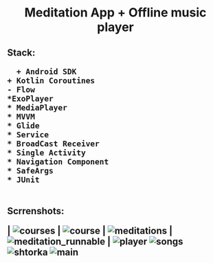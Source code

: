 <h1 align="center">Meditation App + Offline music player

<h2>Stack:
  
```
  + Android SDK
+ Kotlin Coroutines
- Flow
*ExoPlayer
* MediaPlayer
* MVVM
* Glide
* Service
* BroadCast Receiver 
* Single Activity
* Navigation Component
* SafeArgs
* JUnit
  
```

<h2>Scrrenshots:
  
  | ![courses](https://user-images.githubusercontent.com/79253805/220618360-1f233dbf-b156-45f5-be0e-2e978b182246.png) |
  ![course](https://user-images.githubusercontent.com/79253805/220618395-a521e2d0-2a18-41fd-b17e-440985dd0936.png) |
  ![meditations](https://user-images.githubusercontent.com/79253805/220618487-0197e90a-cfe4-46ea-b356-f90801ed78ee.png) |
  ![meditation_runnable](https://user-images.githubusercontent.com/79253805/220618446-61a6d685-c1f2-4b6f-a5b4-44e461ca7bcc.png) |
  ![player](https://user-images.githubusercontent.com/79253805/220618828-46a48b05-80e2-486a-a403-0618904317d4.png)
  ![songs](https://user-images.githubusercontent.com/79253805/220618866-d06c3919-18b5-48bd-b930-d428f8311039.png)
  ![shtorka](https://user-images.githubusercontent.com/79253805/220618899-1a914034-3af2-4551-9e27-dcb46b2d2980.png)
  ![main](https://user-images.githubusercontent.com/79253805/220618916-da73abce-d896-47ae-9291-d44be52b3fce.png)
